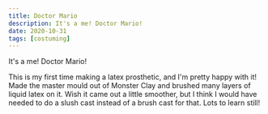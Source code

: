 ```yaml
---
title: Doctor Mario
description: It's a me! Doctor Mario!
date: 2020-10-31
tags: [costuming]
---
```

It's a me! Doctor Mario!

This is my first time making a latex prosthetic, and I'm pretty happy with it! Made the master mould out of Monster Clay and brushed many layers of liquid latex on it. Wish it came out a little smoother, but I think I would have needed to do a slush cast instead of a brush cast for that. Lots to learn still!